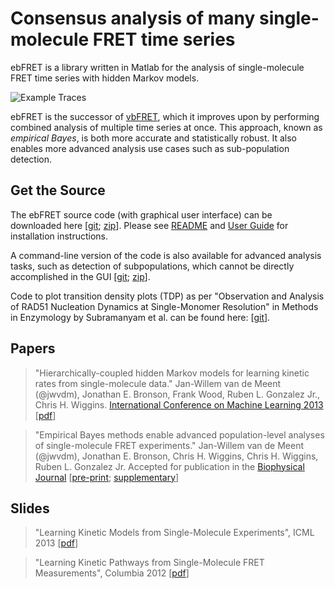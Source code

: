 # Consensus analysis of many single-molecule FRET time series

ebFRET is a library written in Matlab for the analysis of single-molecule FRET time series with hidden Markov models. 

![Example Traces](images/ebfret_mainwindow.png)

ebFRET is the successor of [vbFRET](http://vbfret.sourceforge.net), which it improves upon by performing combined analysis of multiple time series at once. This approach, known as _empirical Bayes_, is both more accurate and statistically robust. It also enables more advanced analysis use cases such as sub-population detection.

## Get the Source

The ebFRET source code (with graphical user interface) can be downloaded here [[git](https://github.com/ebfret/ebfret-gui); [zip](https://github.com/ebfret/ebfret-gui/releases/)]. Please see [README](https://github.com/ebfret/ebfret-gui/blob/master/README.md) and [User Guide](https://github.com/ebfret/ebfret-gui/blob/master/documentation/ebfret_user_guide.pdf?raw=true) for installation instructions.  

A command-line version of the code is also available for advanced analysis tasks, such as detection of subpopulations, which cannot be directly accomplished in the GUI [[git](https://github.com/ebfret/ebfret-script); [zip](https://github.com/ebfret/ebfret-script/archive/master.zip)].

Code to plot transition density plots (TDP) as per "Observation and Analysis of RAD51 Nucleation Dynamics at Single-Monomer Resolution" in Methods in Enzymology by Subramanyam et al. can be found here: [[git](https://github.com/ebfret/TransitionDensityPlots)].

## Papers

> "Hierarchically-coupled hidden Markov models for learning kinetic rates from single-molecule data." Jan-Willem van de Meent (@jwvdm), Jonathan E. Bronson, Frank Wood, Ruben L. Gonzalez Jr., Chris H. Wiggins. [International Conference on Machine Learning 2013](http://icml.cc/2013/) [[pdf](https://github.com/ebfret/paper-icml/raw/master/vandemeent_icml_2013.pdf)]

> "Empirical Bayes methods enable advanced population-level analyses of single-molecule FRET experiments." Jan-Willem van de Meent (@jwvdm), Jonathan E. Bronson, Chris H. Wiggins, Chris H. Wiggins, Ruben L. Gonzalez Jr. Accepted for publication in the [Biophysical Journal](http://www.cell.com/biophysj/home) [[pre-print](pdf/vandemeent_bpj_2014_preprint.pdf); [supplementary](pdf/vandemeent_bpj_2014_supplementary.pdf)]

## Slides

> "Learning Kinetic Models from Single-Molecule Experiments", ICML 2013 [[pdf](pdf/jwvdm_icml_spotlight.pdf)] 

> "Learning Kinetic Pathways from Single-Molecule FRET Measurements", Columbia 2012 [[pdf](pdf/jwvdm_ibio_columbia.pdf)]
